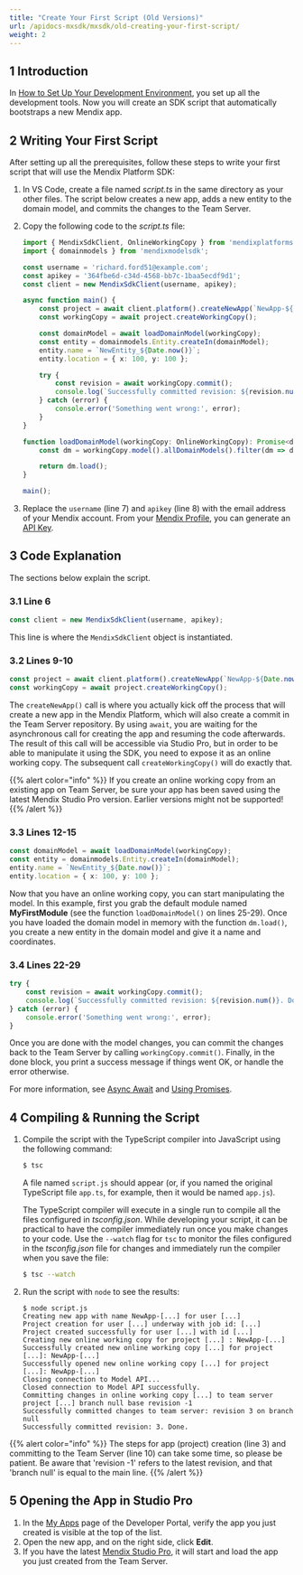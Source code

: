 ```yaml
---
title: "Create Your First Script (Old Versions)"
url: /apidocs-mxsdk/mxsdk/old-creating-your-first-script/
weight: 2
---
```


## 1 Introduction

In [How to Set Up Your Development Environment](/apidocs-mxsdk/mxsdk/old-setting-up-your-development-environment/), you set up all the development tools. Now you will create an SDK script that automatically bootstraps a new Mendix app.

## 2 Writing Your First Script

After setting up all the prerequisites, follow these steps to write your first script that will use the Mendix Platform SDK:

1.  In VS Code, create a file named *script.ts* in the same directory as your other files. The script below creates a new app, adds a new entity to the domain model, and commits the changes to the Team Server.
2.  Copy the following code to the  *script.ts* file:

    ```ts
    import { MendixSdkClient, OnlineWorkingCopy } from 'mendixplatformsdk';
    import { domainmodels } from 'mendixmodelsdk';

    const username = 'richard.ford51@example.com';
    const apikey = '364fbe6d-c34d-4568-bb7c-1baa5ecdf9d1';
    const client = new MendixSdkClient(username, apikey);

    async function main() {
        const project = await client.platform().createNewApp(`NewApp-${Date.now()}`);
        const workingCopy = await project.createWorkingCopy();

        const domainModel = await loadDomainModel(workingCopy);
        const entity = domainmodels.Entity.createIn(domainModel);
        entity.name = `NewEntity_${Date.now()}`;
        entity.location = { x: 100, y: 100 };

        try {
            const revision = await workingCopy.commit();
            console.log(`Successfully committed revision: ${revision.num()}. Done.`)
        } catch (error) {
            console.error('Something went wrong:', error);
        }
    }

    function loadDomainModel(workingCopy: OnlineWorkingCopy): Promise<domainmodels.DomainModel> {
        const dm = workingCopy.model().allDomainModels().filter(dm => dm.containerAsModule.name === 'MyFirstModule')[0];

        return dm.load();
    }

    main();
    ```

3.  Replace the `username` (line 7) and `apikey` (line 8) with the email address of your Mendix account. From your [Mendix Profile](/developerportal/community-tools/mendix-profile/#api-key), you can generate an [API Key](/apidocs-mxsdk/apidocs/authentication/).

## 3 Code Explanation

The sections below explain the script.

### 3.1 Line 6

```ts
const client = new MendixSdkClient(username, apikey);
```

This line is where the `MendixSdkClient` object is instantiated.

### 3.2 Lines 9-10

```ts
const project = await client.platform().createNewApp(`NewApp-${Date.now()}`);
const workingCopy = await project.createWorkingCopy();
```

The `createNewApp()` call is where you actually kick off the process that will create a new app in the Mendix Platform, which will also create a commit in the Team Server repository. By using `await`, you are waiting for the asynchronous call for creating the app and resuming the code afterwards. The result of this call will be accessible via Studio Pro, but in order to be able to manipulate it using the SDK, you need to expose it as an online working copy. The subsequent call `createWorkingCopy()` will do exactly that.

{{% alert color="info" %}}
If you create an online working copy from an existing app on Team Server, be sure your app has been saved using the latest Mendix Studio Pro version. Earlier versions might not be supported!
{{% /alert %}}

### 3.3 Lines 12-15

```ts
const domainModel = await loadDomainModel(workingCopy);
const entity = domainmodels.Entity.createIn(domainModel);
entity.name = `NewEntity_${Date.now()}`;
entity.location = { x: 100, y: 100 };
```

Now that you have an online working copy, you can start manipulating the model. In this example, first you grab the default module named **MyFirstModule** (see the function `loadDomainModel()` on lines 25-29). Once you have loaded the domain model in memory with the function `dm.load()`, you create a new entity in the domain model and give it a name and coordinates.

### 3.4 Lines 22-29

```ts
try {
    const revision = await workingCopy.commit();
    console.log(`Successfully committed revision: ${revision.num()}. Done.`)
} catch (error) {
    console.error('Something went wrong:', error);
}
```

Once you are done with the model changes, you can commit the changes back to the Team Server by calling `workingCopy.commit()`. Finally, in the done block, you print a success message if things went OK, or handle the error otherwise. 

For more information, see [Async Await](https://basarat.gitbook.io/typescript/future-javascript/async-await) and [Using Promises](https://developer.mozilla.org/en-US/docs/Web/JavaScript/Guide/Using_promises).

## 4 Compiling & Running the Script

1.  Compile the script with the TypeScript compiler into JavaScript using the following command:

    ```bash
    $ tsc
    ```

    A file named `script.js` should appear (or, if you named the original TypeScript file `app.ts`, for example, then it would be named `app.js`).

    The TypeScript compiler will execute in a single run to compile all the files configured in *tsconfig.json*. While developing your script, it can be practical to have the compiler immediately run once you make changes to your code. Use the `--watch` flag for `tsc` to monitor the files configured in the *tsconfig.json* file for changes and immediately run the compiler when you save the file:

    ```bash
    $ tsc --watch
    ```

2.  Run the script with `node` to see the results:

    ```text
    $ node script.js
    Creating new app with name NewApp-[...] for user [...]
    Project creation for user [...] underway with job id: [...]
    Project created successfully for user [...] with id [...]
    Creating new online working copy for project [...] : NewApp-[...]
    Successfully created new online working copy [...] for project [...]: NewApp-[...]
    Successfully opened new online working copy [...] for project [...]: NewApp-[...]
    Closing connection to Model API...
    Closed connection to Model API successfully.
    Committing changes in online working copy [...] to team server project [...] branch null base revision -1
    Successfully committed changes to team server: revision 3 on branch null
    Successfully committed revision: 3. Done.
    ```

{{% alert color="info" %}}
The steps for app (project) creation (line 3) and committing to the Team Server (line 10) can take some time, so please be patient. Be aware that 'revision -1' refers to the latest revision, and that 'branch null' is equal to the main line.
{{% /alert %}}

## 5 Opening the App in Studio Pro

1.  In the [My Apps](/developerportal/#my-apps) page of the Developer Portal, verify the app you just created is visible at the top of the list.
2.  Open the new app, and on the right side, click **Edit**.
3.  If you have the latest [Mendix Studio Pro](https://marketplace.mendix.com/link/studiopro/), it will start and load the app you just created from the Team Server.

